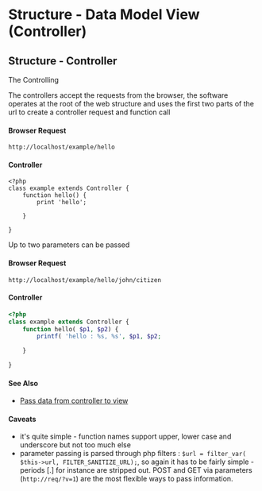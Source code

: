 # Structure - Data Model View (Controller)

## Structure - Controller

The Controlling

The controllers accept the requests from the browser,
the software operates at the root of the web structure
and uses the first two parts of the url to create a controller
request and function call

#### Browser Request
```http://localhost/example/hello```

#### Controller
```
<?php
class example extends Controller {
	function hello() {
		print 'hello';

	}

}
```

Up to two parameters can be passed

#### Browser Request
```
http://localhost/example/hello/john/citizen
```

#### Controller
```php
<?php
class example extends Controller {
	function hello( $p1, $p2) {
		printf( 'hello : %s, %s', $p1, $p2;

	}

}
```

#### See Also
- [Pass data from controller to view](/docs/structureControllerPassData)

#### Caveats
* it's quite simple - function names support upper, lower case and underscore but not too much else
* parameter passing is parsed through php filters : ```$url = filter_var( $this->url, FILTER_SANITIZE_URL);```,
so again it has to be fairly simple - periods [.] for instance are stripped out. POST and GET via parameters (```http://req/?v=1```)
are the most flexible ways to pass information.
